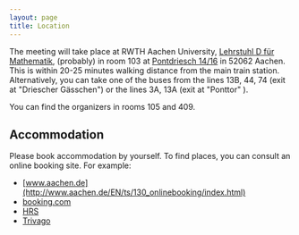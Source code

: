 ```yaml
---
layout: page
title: Location
---
```



The meeting will take place at  RWTH Aachen University, 
[Lehrstuhl D für Mathematik](http://www.math.rwth-aachen.de/),
(probably) in room 103 at 
[Pontdriesch 14/16](https://maps.google.com/maps?q=Pontdriesch+14,+Aachen,+Germany&hl=en&ll=50.778617,6.080579&spn=0.004993,0.008969&sll=37.0625,-95.677068&sspn=50.777825,73.476563&oq=pontdriesch+14+&hnear=Pontdriesch+14,+Mitte+52062+Aachen,+Germany&t=m&z=17)
in 52062 Aachen.
This is within 20-25 minutes walking distance from the main train station.
Alternatively, you can take one of the buses from the lines 13B, 44, 74 (exit at "Driescher Gässchen") or the lines 3A, 13A (exit at "Ponttor" ).

You can find the organizers in rooms 105 and 409.

## Accommodation

Please book accommodation by yourself. 
To find places, you can consult an online booking site. For example:
 
 * [www.aachen.de](http://www.aachen.de/EN/ts/130_onlinebooking/index.html)
 * [booking.com](http://www.booking.com)
 * [HRS](http://www.hrs.de)
 * [Trivago](http://www.trivago.de)


